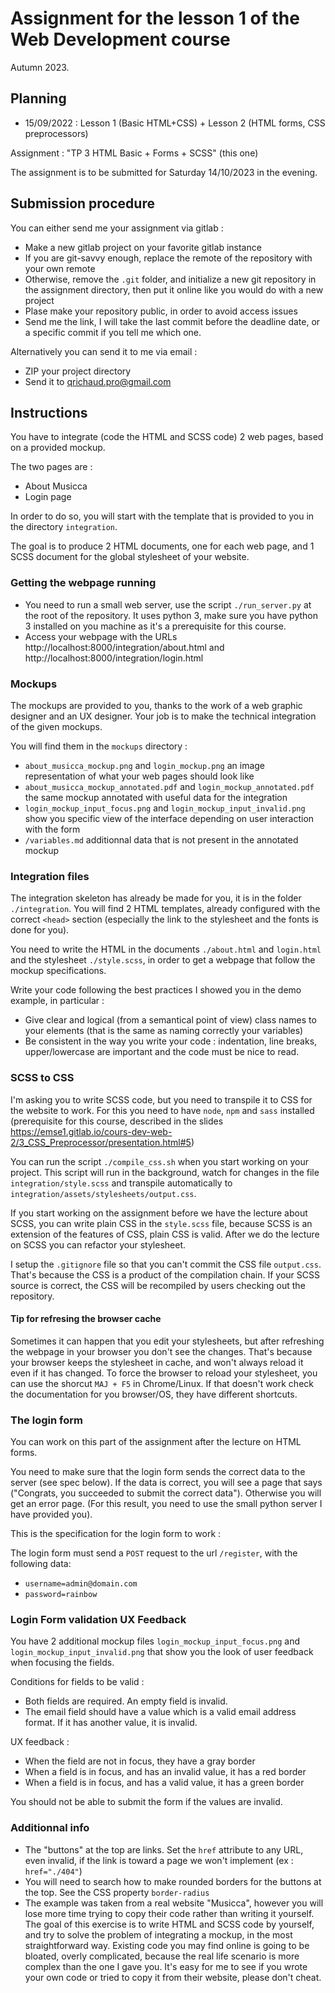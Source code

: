 # Assignment for the lesson 1 of the Web Development course

Autumn 2023.

## Planning

- 15/09/2022 : Lesson 1 (Basic HTML+CSS) + Lesson 2 (HTML forms, CSS preprocessors)

Assignment : "TP 3 HTML Basic + Forms + SCSS" (this one)

The assignment is to be submitted for Saturday 14/10/2023 in the evening.

## Submission procedure

You can either send me your assignment via gitlab : 

- Make a new gitlab project on your favorite gitlab instance
- If you are git-savvy enough, replace the remote of the repository
with your own remote
- Otherwise, remove the `.git` folder, and initialize a new git repository
in the assignment directory, then put it online like you would do with a new
project
- Plase make your repository public, in order to avoid access issues
- Send me the link, I will take the last commit before the deadline date, or a specific
commit if you tell me which one.


Alternatively you can send it to me via email :
- ZIP your project directory
- Send it to qrichaud.pro@gmail.com

## Instructions

You have to integrate (code the HTML and SCSS code) 2 web pages, based on a provided mockup.

The two pages are :

- About Musicca
- Login page

In order to do so, you will start with the template that is provided to you in the directory `integration`.

The goal is to produce 2 HTML documents, one for each web page, and 1 SCSS document for the global stylesheet of your website.


### Getting the webpage running 

- You need to run a small web server, use the script `./run_server.py` at the root of the repository. It uses 
  python 3, make sure you have python 3 installed on you machine as it's a prerequisite for this course.
- Access your webpage with the URLs http://localhost:8000/integration/about.html and http://localhost:8000/integration/login.html 


### Mockups

The mockups are provided to you, thanks to the work of a web graphic designer and an UX designer.
Your job is to make the technical integration of the given mockups.

You will find them in the `mockups` directory :

- `about_musicca_mockup.png` and `login_mockup.png` an image representation of what your web pages should look like
- `about_musicca_mockup_annotated.pdf` and `login_mockup_annotated.pdf` the same mockup annotated with useful data for the integration
- `login_mockup_input_focus.png` and `login_mockup_input_invalid.png` show you specific view of the interface depending on user interaction with the form
- `/variables.md` additionnal data that is not present in the annotated mockup



### Integration files

The integration skeleton has already be made for you, it is in the folder `./integration`.
You will find 2 HTML templates, already configured with the correct `<head>` section (especially
the link to the stylesheet and the fonts is done for you).

You need to write the HTML in the documents `./about.html` and `login.html` and the stylesheet `./style.scss`,
in order to get a webpage that follow the mockup specifications.

Write your code following the best practices I showed you in the demo example, in particular :
- Give clear and logical (from a semantical point of view) class names to your elements (that 
  is the same as naming correctly your variables)
- Be consistent in the way you write your code : indentation, line breaks, upper/lowercase are important
  and the code must be nice to read.

### SCSS to CSS

I'm asking you to write SCSS code, but you need to transpile it to CSS for the website to work. For this you
need to have `node`, `npm` and `sass` installed (prerequisite for this course, described in the slides https://emse1.gitlab.io/cours-dev-web-2/3_CSS_Preprocessor/presentation.html#5)

You can run the script `./compile_css.sh` when you start working on your project. This script will run in 
the background, watch for changes in the file `integration/style.scss` and transpile automatically to 
`integration/assets/stylesheets/output.css`.

If you start working on the assignment before we have the lecture about SCSS, you can write plain CSS
in the `style.scss` file, because SCSS is an extension of the features of CSS, plain CSS is valid. After
we do the lecture on SCSS you can refactor your stylesheet.

I setup the `.gitignore` file so that you can't commit
the CSS file `output.css`. That's because the CSS is a product of the compilation chain. If your 
SCSS source is correct, the CSS will be recompiled by users checking out the repository.

#### Tip for refresing the browser cache

Sometimes it can happen that you edit your stylesheets, but after refreshing the webpage in your browser
you don't see the changes. That's because your browser keeps the stylesheet in cache, and won't always
reload it even if it has changed. To force the browser to reload your stylesheet, you can use
the shorcut `MAJ + F5` in Chrome/Linux. If that doesn't work check the documentation for you browser/OS,
they have different shortcuts.

### The login form

You can work on this part of the assignment after the lecture on HTML forms.


You need to make sure that the login form sends the correct data to the server (see spec below). 
If the data is correct, you will see a page that says ("Congrats, you succeeded to submit the correct data"). Otherwise you will get an error page. (For this result, you need to use the small python server I have provided you).

This is the specification for the login form to work : 

The login form must send a `POST` request to the url `/register`, with the following data:

- `username=admin@domain.com`
- `password=rainbow`

### Login Form validation UX Feedback

You have 2 additional mockup files `login_mockup_input_focus.png` and `login_mockup_input_invalid.png`
that show you the look of user feedback when focusing the fields.

Conditions for fields to be valid :

- Both fields are required. An empty field is invalid.
- The email field should have a value which is a valid email address format. If it has another value,
  it is invalid.

UX feedback :
- When the field are not in focus, they have a gray border
- When a field is in focus, and has an invalid value, it has a red border
- When a field is in focus, and has a valid value, it has a green border

You should not be able to submit the form if the values are invalid.

### Additionnal info

- The "buttons" at the top are links. Set the `href` attribute to any URL, even invalid, if the link is
  toward a page we won't implement (ex : `href="./404"`)
- You will need to search how to make rounded borders for the buttons at the top. See the CSS property `border-radius`
- The example was taken from a real website "Musicca", however you will lose more time trying to copy their code rather than writing it yourself. The goal of this exercise is to write HTML and SCSS code by yourself, and try to solve the problem of integrating a mockup, in the most straightforward way. Existing code you may find online is going to be bloated, overly complicated, because the real life scenario is more complex than the one I gave you. It's easy for me to see if you wrote your own code or tried to copy it from their website, please don't cheat.


